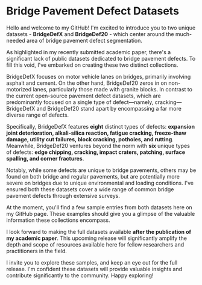 # Bridge Pavement Defect Datasets

  Hello and welcome to my GitHub! I'm excited to introduce you to two unique datasets - **BridgeDefX** and **BridgeDef20** - which center around the much-needed area of bridge pavement defect segmentation. 

  As highlighted in my recently submitted academic paper, there's a significant lack of public datasets dedicated to bridge pavement defects. To fill this void, I've embarked on creating these two distinct collections. 

  BridgeDefX focuses on motor vehicle lanes on bridges, primarily involving asphalt and cement. On the other hand, BridgeDef20 zeros in on non-motorized lanes, particularly those made with granite blocks. In contrast to the current open-source pavement defect datasets, which are predominantly focused on a single type of defect—namely, cracking—BridgeDefX and BridgeDef20 stand apart by encompassing a far more diverse range of defects. 

  Specifically, BridgeDefX features **eight** distinct types of defects: **expansion joint deterioration, alkali-silica reaction, fatigue cracking, freeze-thaw damage, utility cut failures, block cracking, potholes, and rutting**. Meanwhile, BridgeDef20 ventures beyond the norm with **six** unique types of defects: **edge chipping, cracking, impact craters, patching, surface spalling, and corner fractures**. 

  Notably, while some defects are unique to bridge pavements, others may be found on both bridge and regular pavements, but are potentially more severe on bridges due to unique environmental and loading conditions. I've ensured both these datasets cover a wide range of common bridge pavement defects through extensive surveys.

  At the moment, you'll find a few sample entries from both datasets here on my GitHub page. These examples should give you a glimpse of the valuable information these collections encompass. 

  I look forward to making the full datasets available **after the publication of my academic paper**. This upcoming release will significantly amplify the depth and scope of resources available here for fellow researchers and practitioners in the field.

  I invite you to explore these samples, and keep an eye out for the full release. I'm confident these datasets will provide valuable insights and contribute significantly to the community. Happy exploring!
